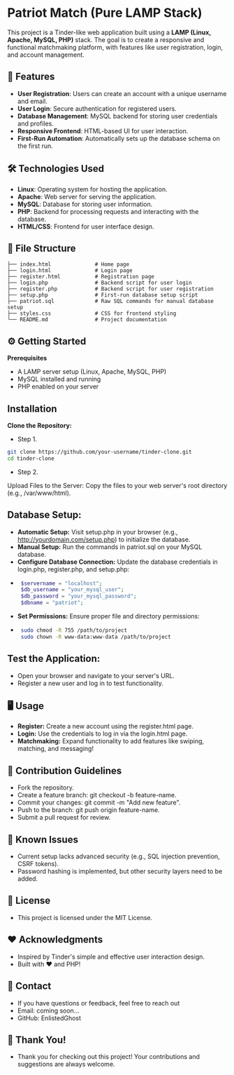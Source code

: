 # Patriot Match (Pure LAMP Stack)
This project is a Tinder-like web application built using a **LAMP (Linux, Apache, MySQL, PHP)** stack. The goal is to create a responsive and functional matchmaking platform, with features like user registration, login, and account management.

## 🚀 Features
- **User Registration**: Users can create an account with a unique username and email.
- **User Login**: Secure authentication for registered users.
- **Database Management**: MySQL backend for storing user credentials and profiles.
- **Responsive Frontend**: HTML-based UI for user interaction.
- **First-Run Automation**: Automatically sets up the database schema on the first run.

## 🛠️ Technologies Used
- **Linux**: Operating system for hosting the application.
- **Apache**: Web server for serving the application.
- **MySQL**: Database for storing user information.
- **PHP**: Backend for processing requests and interacting with the database.
- **HTML/CSS**: Frontend for user interface design.

## 📂 File Structure
```plaintext
├── index.html              # Home page
├── login.html              # Login page
├── register.html           # Registration page
├── login.php               # Backend script for user login
├── register.php            # Backend script for user registration
├── setup.php               # First-run database setup script
├── patriot.sql             # Raw SQL commands for manual database setup
├── styles.css              # CSS for frontend styling
└── README.md               # Project documentation
```

## ⚙️ Getting Started
**Prerequisites**
- A LAMP server setup (Linux, Apache, MySQL, PHP)
- MySQL installed and running
- PHP enabled on your server

## Installation
**Clone the Repository:**
- Step 1.
```bash
git clone https://github.com/your-username/tinder-clone.git
cd tinder-clone
```
- Step 2.

Upload Files to the Server: Copy the files to your web server's root directory (e.g., /var/www/html).

## Database Setup:
- **Automatic Setup:** Visit setup.php in your browser (e.g., http://yourdomain.com/setup.php) to initialize the database.
- **Manual Setup:** Run the commands in patriot.sql on your MySQL database.
- **Configure Database Connection:** Update the database credentials in login.php, register.php, and setup.php:
 - ```php
    $servername = "localhost";
    $db_username = "your_mysql_user";
    $db_password = "your_mysql_password";
    $dbname = "patriot"; 
    ```
- **Set Permissions:** Ensure proper file and directory permissions:
 - ```bash
    sudo chmod -R 755 /path/to/project
    sudo chown -R www-data:www-data /path/to/project 
    ```

## Test the Application:
- Open your browser and navigate to your server's URL.
- Register a new user and log in to test functionality.

## 🖥️ Usage
- **Register:** Create a new account using the register.html page.
- **Login:** Use the credentials to log in via the login.html page.
- **Matchmaking:** Expand functionality to add features like swiping, matching, and messaging!

## 🤝 Contribution Guidelines
- Fork the repository.
- Create a feature branch: git checkout -b feature-name.
- Commit your changes: git commit -m "Add new feature".
- Push to the branch: git push origin feature-name.
- Submit a pull request for review.

## 🐛 Known Issues
- Current setup lacks advanced security (e.g., SQL injection prevention, CSRF tokens).
- Password hashing is implemented, but other security layers need to be added.

## 📜 License
- This project is licensed under the MIT License.

## ❤️ Acknowledgments
- Inspired by Tinder's simple and effective user interaction design.
- Built with ❤️ and PHP!

## 🔗 Contact
- If you have questions or feedback, feel free to reach out
 - Email: coming soon...
 - GitHub: EnlistedGhost

## 🌟 Thank You!
- Thank you for checking out this project! Your contributions and suggestions are always welcome.
